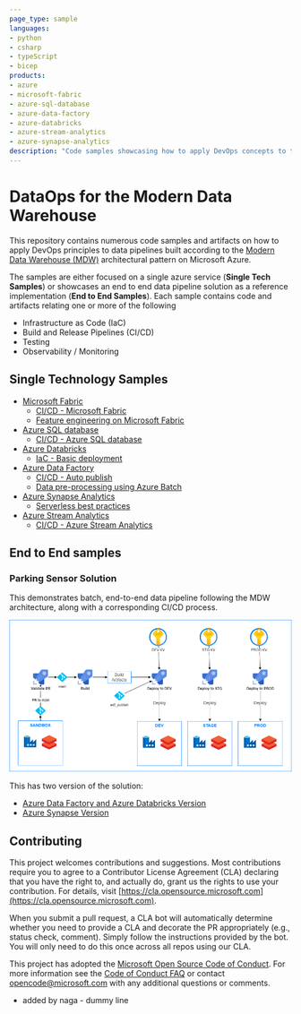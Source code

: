 ```yaml
---
page_type: sample
languages:
- python
- csharp
- typeScript
- bicep
products:
- azure
- microsoft-fabric
- azure-sql-database
- azure-data-factory
- azure-databricks
- azure-stream-analytics
- azure-synapse-analytics
description: "Code samples showcasing how to apply DevOps concepts to the modern data warehouse architecture leveraging different Azure data technologies."
---
```


# DataOps for the Modern Data Warehouse

This repository contains numerous code samples and artifacts on how to apply DevOps principles to data pipelines built according to the [Modern Data Warehouse (MDW)](https://learn.microsoft.com/en-au/azure/architecture/solution-ideas/articles/enterprise-data-warehouse) architectural pattern on Microsoft Azure.

The samples are either focused on a single azure service (**Single Tech Samples**) or showcases an end to end data pipeline solution as a reference implementation (**End to End Samples**). Each sample contains code and artifacts relating one or more of the following

- Infrastructure as Code (IaC)
- Build and Release Pipelines (CI/CD)
- Testing
- Observability / Monitoring

## Single Technology Samples

- [Microsoft Fabric](./single_tech_samples/fabric/README.md)
  - [CI/CD - Microsoft Fabric](./single_tech_samples/fabric/fabric_ci_cd/README.md)
  - [Feature engineering on Microsoft Fabric](./single_tech_samples/fabric/feature_engineering_on_fabric/README.md)
- [Azure SQL database](./single_tech_samples/azuresql/README.md)
  - [CI/CD - Azure SQL database](./single_tech_samples/azuresql/azuresql_ci_cd/README.md)
- [Azure Databricks](single_tech_samples/databricks/)
  - [IaC - Basic deployment](single_tech_samples/databricks/databricks_ci_cd/README.md)
- [Azure Data Factory](./single_tech_samples/datafactory/README.md)
  - [CI/CD - Auto publish](./single_tech_samples/datafactory/adf_cicd_auto_publish/README.md)
  - [Data pre-processing using Azure Batch](./single_tech_samples/datafactory/adf_data_pre_processing_with_azure_batch/README.md)
- [Azure Synapse Analytics](./single_tech_samples/synapseanalytics/README.md)
  - [Serverless best practices](./single_tech_samples/synapseanalytics/synapse_serverless/README.md)
- [Azure Stream Analytics](./single_tech_samples/streamanalytics/README.md)
  - [CI/CD - Azure Stream Analytics](./single_tech_samples/streamanalytics/streamanalytics_ci_cd/README.md)

## End to End samples

### Parking Sensor Solution

This demonstrates batch, end-to-end data pipeline following the MDW architecture, along with a corresponding CI/CD process.

![Architecture](docs/images/CI_CD_process_simplified.png?raw=true "Architecture")

This has two version of the solution:

- [Azure Data Factory and Azure Databricks Version](e2e_samples/parking_sensors/)
- [Azure Synapse Version](e2e_samples/parking_sensors_synapse/)

## Contributing

This project welcomes contributions and suggestions.  Most contributions require you to agree to a
Contributor License Agreement (CLA) declaring that you have the right to, and actually do, grant us
the rights to use your contribution. For details, visit [https://cla.opensource.microsoft.com](https://cla.opensource.microsoft.com).

When you submit a pull request, a CLA bot will automatically determine whether you need to provide
a CLA and decorate the PR appropriately (e.g., status check, comment). Simply follow the instructions
provided by the bot. You will only need to do this once across all repos using our CLA.

This project has adopted the [Microsoft Open Source Code of Conduct](https://opensource.microsoft.com/codeofconduct/).
For more information see the [Code of Conduct FAQ](https://opensource.microsoft.com/codeofconduct/faq/) or
contact [opencode@microsoft.com](mailto:opencode@microsoft.com) with any additional questions or comments.

- added by naga - dummy line
